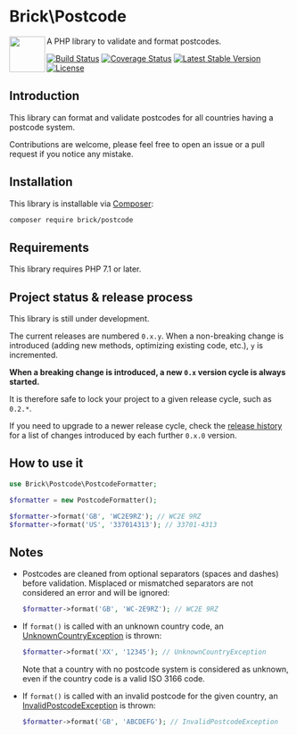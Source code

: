 # Brick\Postcode

<img src="https://raw.githubusercontent.com/brick/brick/master/logo.png" alt="" align="left" height="64">

A PHP library to validate and format postcodes.

[![Build Status](https://github.com/brick/postcode/workflows/CI/badge.svg)](https://github.com/brick/postcode/actions)
[![Coverage Status](https://coveralls.io/repos/github/brick/postcode/badge.svg?branch=master)](https://coveralls.io/github/brick/postcode?branch=master)
[![Latest Stable Version](https://poser.pugx.org/brick/postcode/v/stable)](https://packagist.org/packages/brick/postcode)
[![License](https://img.shields.io/badge/license-MIT-blue.svg)](http://opensource.org/licenses/MIT)

## Introduction

This library can format and validate postcodes for all countries having a postcode system.

Contributions are welcome, please feel free to open an issue or a pull request if you notice any mistake.

## Installation

This library is installable via [Composer](https://getcomposer.org/):

```bash
composer require brick/postcode
```

## Requirements

This library requires PHP 7.1 or later.

## Project status & release process

This library is still under development.

The current releases are numbered `0.x.y`. When a non-breaking change is introduced (adding new methods, optimizing existing code, etc.), `y` is incremented.

**When a breaking change is introduced, a new `0.x` version cycle is always started.**

It is therefore safe to lock your project to a given release cycle, such as `0.2.*`.

If you need to upgrade to a newer release cycle, check the [release history](https://github.com/brick/postcode/releases) for a list of changes introduced by each further `0.x.0` version.

## How to use it

```php
use Brick\Postcode\PostcodeFormatter;

$formatter = new PostcodeFormatter();

$formatter->format('GB', 'WC2E9RZ'); // WC2E 9RZ
$formatter->format('US', '337014313'); // 33701-4313
```

## Notes

* Postcodes are cleaned from optional separators (spaces and dashes) before validation.
Misplaced or mismatched separators are not considered an error and will be ignored:

  ```php
  $formatter->format('GB', 'WC-2E9RZ'); // WC2E 9RZ
  ```

* If `format()` is called with an unknown country code, an [UnknownCountryException](https://github.com/brick/postcode/blob/master/src/UnknownCountryException.php) is thrown:

  ```php
  $formatter->format('XX', '12345'); // UnknownCountryException
  ```

  Note that a country with no postcode system is considered as unknown, even if the country code is a valid ISO 3166 code.

* If `format()` is called with an invalid postcode for the given country, an [InvalidPostcodeException](https://github.com/brick/postcode/blob/master/src/InvalidPostcodeException.php) is thrown:

  ```php
  $formatter->format('GB', 'ABCDEFG'); // InvalidPostcodeException
  ```
